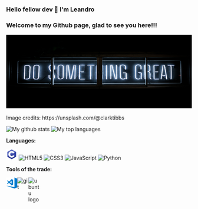### Hello fellow dev 👋 I'm Leandro
### Welcome to my Github page, glad to see you here!!!

<img alt="Do something great" src="dosomethinggreat.jpg" width="100%" height="200px"/>
<p>Image credits: https://unsplash.com/@clarktibbs </p>

![My github stats](https://github-readme-stats.vercel.app/api?username=ldfracao&theme=blue-green)
![My top languages](https://github-readme-stats.vercel.app/api/top-langs/?username=ldfracao&theme=blue-green&layout=compact)

**Languages:**

<img alt="C" src="https://github.com/Aakarsh-B/trying-repos/blob/master/c-programming.png" width="30px"/> <img alt="HTML5" src="https://www.vectorlogo.zone/logos/w3_html5/w3_html5-icon.svg" width="30px"/> <img alt="CSS3" src="https://img.shields.io/badge/css3-%231572B6.svg?&style=for-the-badge&logo=css3&logoColor=white" width="30px"/> <img alt="JavaScript" src="https://img.shields.io/badge/javascript-%23323330.svg?&style=for-the-badge&logo=javascript&logoColor=%23F7DF1E" width="30px"/> <img alt="Python" src="https://www.vectorlogo.zone/logos/python/python-official.svg" width="30px"/>

**Tools of the trade:**

<img align="left" alt="visual studio code logo" width="30px" src="https://raw.githubusercontent.com/github/explore/80688e429a7d4ef2fca1e82350fe8e3517d3494d/topics/visual-studio-code/visual-studio-code.png" />
<a href="https://git-scm.com/" target="_blank"> <img align="left" alt="git" width="30px" src="https://www.vectorlogo.zone/logos/git-scm/git-scm-icon.svg"/> </a>
<img align="left" alt="ubuntu logo" width="30px" src="https://www.vectorlogo.zone/logos/ubuntu/ubuntu-icon.svg"/>


<!--
- 🔭 I’m currently working on ...
- 🌱 I’m currently learning ...
- 👯 I’m looking to collaborate on ...
- 🤔 I’m looking for help with ...
- 💬 Ask me about ...
- 📫 How to reach me: ...
- 😄 Pronouns: ...
- ⚡ Fun fact: ...
-->
